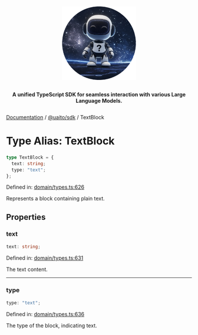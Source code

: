 <div style="display:flex; flex-direction:column; align-items:center;">
<p align="center">
  <img src="../UAITO.png" alt="UAITO Logo" width="200"/>
</p>

<p align="center">
  <strong>A unified TypeScript SDK for seamless interaction with various Large Language Models.</strong>
</p>
</div>

[Documentation](README.md) / [@uaito/sdk](@uaito.sdk.md) / TextBlock

# Type Alias: TextBlock

```ts
type TextBlock = {
  text: string;
  type: "text";
};
```

Defined in: [domain/types.ts:626](https://github.com/elribonazo/uaito/blob/61fe38d8ca6389b9df4b175df981376a787b30b1/packages/sdk/src/domain/types.ts#L626)

Represents a block containing plain text.

## Properties

### text

```ts
text: string;
```

Defined in: [domain/types.ts:631](https://github.com/elribonazo/uaito/blob/61fe38d8ca6389b9df4b175df981376a787b30b1/packages/sdk/src/domain/types.ts#L631)

The text content.

***

### type

```ts
type: "text";
```

Defined in: [domain/types.ts:636](https://github.com/elribonazo/uaito/blob/61fe38d8ca6389b9df4b175df981376a787b30b1/packages/sdk/src/domain/types.ts#L636)

The type of the block, indicating text.

